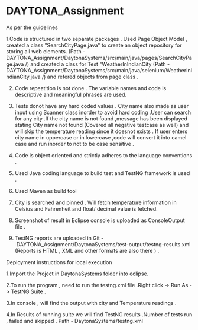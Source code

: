 # DAYTONA_Assignment

As per the guidelines

1.Code is structured in two separate packages . Used Page Object Model , created a class "SearchCityPage.java" to create an object repository for storing all web elements. (Path - DAYTONA_Assignment/DaytonaSystems/src/main/java/pages/SearchCityPage.java /) and created a class for Test "WeatherInIndianCity (Path - DAYTONA_Assignment/DaytonaSystems/src/main/java/selenium/WeatherInIndianCity.java /) and refered objects from page class .

2. Code repeatition is not done . The variable names and code is descriptive and meaningful phrases are used.

3. Tests donot have any hard coded values . City name also made as user input using Scanner class inorder to avoid hard coding .User can search for any city .If the city name is not found ,message has been displayed stating City name not found (Covered all negative testcase as well) and will skip the temperature reading since it doesnot exists . If user enters city name in uppercase or in lowercase ,code will convert it into camel case and run inorder to not to be case sensitive .

4. Code is object oriented and strictly adheres to the language conventions .

5. Used Java coding language to build test and TestNG framework is used .

6. Used Maven as build tool

7. City is searched and pinned . Will fetch temperature information in Celsius and Fahrenheit and float/ decimal value is fetched.

8. Screenshot of result in Eclipse console is uploaded as ConsoleOutput file .

9. TestNG reports are uploaded in Git - DAYTONA_Assignment/DaytonaSystems/test-output/testng-results.xml (Reports is HTML , XML and other formats are also there ) . 


Deployment instructions for local execution


1.Import the Project in DaytonaSystems folder into eclipse.

2.To run the program , need to run the testng.xml file .Right click -> Run As -> TestNG Suite .

3.In console , will find the output with city and Temperature readings .

4.In Results of running suite we will find TestNG results .Number of tests run , failed and skipped .
Path - DaytonaSystems/testng.xml


